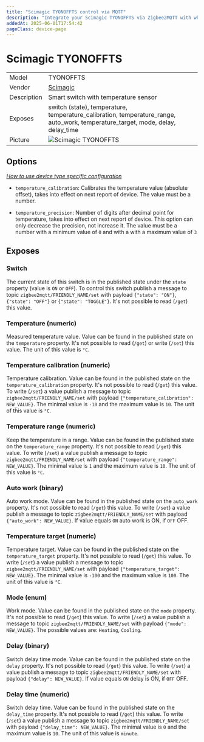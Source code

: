 ```yaml
---
title: "Scimagic TYONOFFTS control via MQTT"
description: "Integrate your Scimagic TYONOFFTS via Zigbee2MQTT with whatever smart home infrastructure you are using without the vendor's bridge or gateway."
addedAt: 2025-06-01T17:54:42
pageClass: device-page
---
```


<!-- !!!! -->
<!-- ATTENTION: This file is auto-generated through docgen! -->
<!-- You can only edit the "Notes"-Section between the two comment lines "Notes BEGIN" and "Notes END". -->
<!-- Do not use h1 or h2 heading within "## Notes"-Section. -->
<!-- !!!! -->

# Scimagic TYONOFFTS

|     |     |
|-----|-----|
| Model | TYONOFFTS  |
| Vendor  | [Scimagic](/supported-devices/#v=Scimagic)  |
| Description | Smart switch with temperature sensor |
| Exposes | switch (state), temperature, temperature_calibration, temperature_range, auto_work, temperature_target, mode, delay, delay_time |
| Picture | ![Scimagic TYONOFFTS](https://www.zigbee2mqtt.io/images/devices/TYONOFFTS.png) |


<!-- Notes BEGIN: You can edit here. Add "## Notes" headline if not already present. -->


<!-- Notes END: Do not edit below this line -->



## Options
*[How to use device type specific configuration](../guide/configuration/devices-groups.md#specific-device-options)*

* `temperature_calibration`: Calibrates the temperature value (absolute offset), takes into effect on next report of device. The value must be a number.

* `temperature_precision`: Number of digits after decimal point for temperature, takes into effect on next report of device. This option can only decrease the precision, not increase it. The value must be a number with a minimum value of `0` and with a with a maximum value of `3`


## Exposes

### Switch 
The current state of this switch is in the published state under the `state` property (value is `ON` or `OFF`).
To control this switch publish a message to topic `zigbee2mqtt/FRIENDLY_NAME/set` with payload `{"state": "ON"}`, `{"state": "OFF"}` or `{"state": "TOGGLE"}`.
It's not possible to read (`/get`) this value.

### Temperature (numeric)
Measured temperature value.
Value can be found in the published state on the `temperature` property.
It's not possible to read (`/get`) or write (`/set`) this value.
The unit of this value is `°C`.

### Temperature calibration (numeric)
Temperature calibration.
Value can be found in the published state on the `temperature_calibration` property.
It's not possible to read (`/get`) this value.
To write (`/set`) a value publish a message to topic `zigbee2mqtt/FRIENDLY_NAME/set` with payload `{"temperature_calibration": NEW_VALUE}`.
The minimal value is `-10` and the maximum value is `10`.
The unit of this value is `°C`.

### Temperature range (numeric)
Keep the temperature in a range.
Value can be found in the published state on the `temperature_range` property.
It's not possible to read (`/get`) this value.
To write (`/set`) a value publish a message to topic `zigbee2mqtt/FRIENDLY_NAME/set` with payload `{"temperature_range": NEW_VALUE}`.
The minimal value is `1` and the maximum value is `10`.
The unit of this value is `°C`.

### Auto work (binary)
Auto work mode.
Value can be found in the published state on the `auto_work` property.
It's not possible to read (`/get`) this value.
To write (`/set`) a value publish a message to topic `zigbee2mqtt/FRIENDLY_NAME/set` with payload `{"auto_work": NEW_VALUE}`.
If value equals `ON` auto work is ON, if `OFF` OFF.

### Temperature target (numeric)
Temperature target.
Value can be found in the published state on the `temperature_target` property.
It's not possible to read (`/get`) this value.
To write (`/set`) a value publish a message to topic `zigbee2mqtt/FRIENDLY_NAME/set` with payload `{"temperature_target": NEW_VALUE}`.
The minimal value is `-100` and the maximum value is `100`.
The unit of this value is `°C`.

### Mode (enum)
Work mode.
Value can be found in the published state on the `mode` property.
It's not possible to read (`/get`) this value.
To write (`/set`) a value publish a message to topic `zigbee2mqtt/FRIENDLY_NAME/set` with payload `{"mode": NEW_VALUE}`.
The possible values are: `Heating`, `Cooling`.

### Delay (binary)
Switch delay time mode.
Value can be found in the published state on the `delay` property.
It's not possible to read (`/get`) this value.
To write (`/set`) a value publish a message to topic `zigbee2mqtt/FRIENDLY_NAME/set` with payload `{"delay": NEW_VALUE}`.
If value equals `ON` delay is ON, if `OFF` OFF.

### Delay time (numeric)
Switch delay time.
Value can be found in the published state on the `delay_time` property.
It's not possible to read (`/get`) this value.
To write (`/set`) a value publish a message to topic `zigbee2mqtt/FRIENDLY_NAME/set` with payload `{"delay_time": NEW_VALUE}`.
The minimal value is `0` and the maximum value is `10`.
The unit of this value is `minute`.

